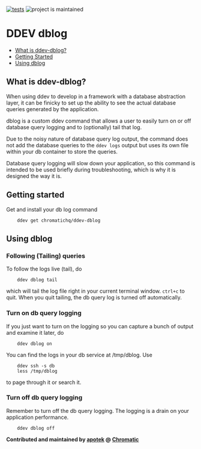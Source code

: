 [![tests](https://github.com/ChromaticHQ/ddev-dblog/actions/workflows/tests.yml/badge.svg)](https://github.com/ddev/ddev-dblog/actions/workflows/tests.yml) ![project is maintained](https://img.shields.io/maintenance/yes/2024.svg)

# DDEV dblog <!-- omit in toc -->

* [What is ddev-dblog?](#what-is-ddev-dblog)
* [Getting Started](#getting-started)
* [Using dblog](#using-dblog)


## What is ddev-dblog?

When using ddev to develop in a framework with a database abstraction layer, it can be finicky to set up the ability to see the actual database queries generated by the application.

dblog is a custom ddev command that allows a user to easily turn on or off database query logging and to (optionally) tail that log.

Due to the noisy nature of database query log output, the command does not add the database queries to the `ddev logs` output but uses its own file within your db container to store the queries.

Database query logging will slow down your application, so this command is intended to be used briefly during troubleshooting, which is why it is designed the way it is.

## Getting started
Get and install your db log command

        ddev get chromatichq/ddev-dblog

## Using dblog

### Following (Tailing) queries

To follow the logs live (tail), do

        ddev dblog tail

which will tail the log file right in your current terminal window. `ctrl+c` to quit. When you quit tailing, the db query log is turned off automatically.

### Turn on db query logging
If you just want to turn on the logging so you can capture a bunch of output and examine it later, do

        ddev dblog on

You can find the logs in your db service at /tmp/dblog. Use

        ddev ssh -s db
        less /tmp/dblog

to page through it or search it.

### Turn off db query logging
Remember to turn off the db query logging. The logging is a drain on your application performance.

        ddev dblog off


**Contributed and maintained by [apotek](https://github.com/apotek) @ [Chromatic](https://github.com/ChromaticHQ)**
